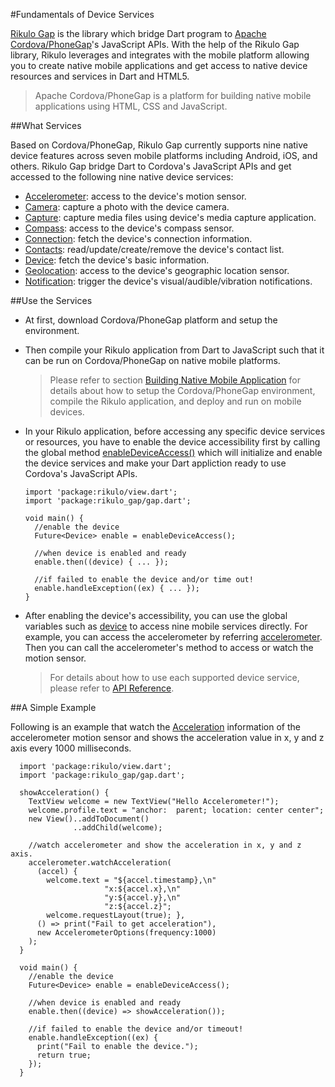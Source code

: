 #Fundamentals of Device Services

[Rikulo Gap](https://github.com/rikulo/rikulo-gap) is the library which bridge Dart program to [Apache Cordova/PhoneGap](http://phonegap.com/)'s JavaScript APIs. With the help of the Rikulo Gap library, Rikulo leverages and integrates with the mobile platform allowing you to create native mobile applications and get access to native device resources and services in Dart and HTML5.

>Apache Cordova/PhoneGap is a platform for building native mobile applications using HTML, CSS and JavaScript.

##What Services

Based on Cordova/PhoneGap, Rikulo Gap currently supports nine native device features across seven mobile platforms including Android, iOS, and others. Rikulo Gap bridge Dart to Cordova's JavaScript APIs and get accessed to the following nine native device services:

* [Accelerometer](gap:gap): access to the device's motion sensor.
* [Camera](gap:gap): capture a photo with the device camera.
* [Capture](gap:gap): capture media files using device's media capture application.
* [Compass](gap:gap): access to the device's compass sensor.
* [Connection](gap:gap): fetch the device's connection information.
* [Contacts](gap:gap): read/update/create/remove the device's contact list.
* [Device](gap:gap): fetch the device's basic information.
* [Geolocation](gap:gap): access to the device's geographic location sensor.
* [Notification](gap:gap): trigger the device's visual/audible/vibration notifications.

##Use the Services

* At first, download Cordova/PhoneGap platform and setup the environment.

* Then compile your Rikulo application from Dart to JavaScript such that it can be run on Cordova/PhoneGap on native mobile platforms.

    >Please refer to section [Building Native Mobile Application](../Getting_Started/Building_Native_Mobile_Application) for details about how to setup the Cordova/PhoneGap environment, compile the Rikulo application, and deploy and run on mobile devices.

* In your Rikulo application, before accessing any specific device services or resources, you have to enable the device accessibility first by calling the global method [enableDeviceAccess()](gap:gap) which will initialize and enable the device services and make your Dart appliction ready to use Cordova's JavaScript APIs.

      import 'package:rikulo/view.dart';
      import 'package:rikulo_gap/gap.dart';

      void main() {
        //enable the device
        Future<Device> enable = enableDeviceAccess();

        //when device is enabled and ready
        enable.then((device) { ... });

        //if failed to enable the device and/or time out!
        enable.handleException((ex) { ... }); 
      }

* After enabling the device's accessibility, you can use the global variables such as [device](gap:gap) to access nine mobile services directly. For example, you can access the accelerometer by referring [accelerometer](gap:gap). Then you can call the accelerometer's method to access or watch the motion sensor.

    >For details about how to use each supported device service, please refer to [API Reference](http://api.rikulo.org/rikulo-gap/latest/).


##A Simple Example

Following is an example that watch the [Acceleration](gap:gap) information of the accelerometer motion sensor and shows the acceleration value in x, y and z axis every 1000 milliseconds. 

      import 'package:rikulo/view.dart';
      import 'package:rikulo_gap/gap.dart';

      showAcceleration() {
        TextView welcome = new TextView("Hello Accelerometer!");
        welcome.profile.text = "anchor:  parent; location: center center";
        new View()..addToDocument()
                  ..addChild(welcome);

        //watch accelerometer and show the acceleration in x, y and z axis.
        accelerometer.watchAcceleration(
          (accel) {
            welcome.text = "${accel.timestamp},\n"
                         "x:${accel.x},\n"
                         "y:${accel.y},\n"
                         "z:${accel.z}";
            welcome.requestLayout(true); }, 
          () => print("Fail to get acceleration"),
          new AccelerometerOptions(frequency:1000)
        );
      }

      void main() {
        //enable the device
        Future<Device> enable = enableDeviceAccess(); 

        //when device is enabled and ready
        enable.then((device) => showAcceleration());

        //if failed to enable the device and/or timeout!
        enable.handleException((ex) { 
          print("Fail to enable the device.");
          return true;
        });
      }
